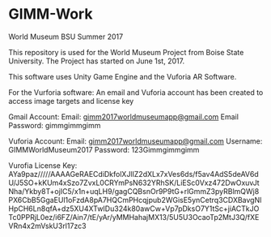 # GIMM-Work
World Museum BSU Summer 2017

This repository is used for the World Museum Project from Boise State University. 
The Project has started on June 1st, 2017.


This software uses Unity Game Engine and the Vuforia AR Software. 

For the Vurforia software: 
An email and Vuforia account has been created to access image targets and license key

Gmail Account: 
Email: gimm2017worldmuseumapp@gmail.com
Email Password: gimmgimmgimm

Vuforia Account: 
Email: gimm2017worldmuseumapp@gmail.com
Username: GIMMWorldMuseum2017
Password: 123Gimmgimmgimm

Vurofia License Key: 
AYa9paz/////AAAAGeRAECdiDkfolXJlIZ2dXLx7xVes6ds/f5av4AdS5deAV6dU/J5SO+kKUm4xSzo7ZvxL0CRYmPsN632YRhSK/LiESc0Vxz472DwOxuvJtNha/Ykby8T+ojIC5/x1n+uqLH9/gagCQBsnOr9P9tG+rlGmmZ3pyRBlmQWj8PX6CbB5GgaEUl1oFzdA8pA7HQCmPHcqjpub2WGisE5ynCetrq3CDXBavgNlHpCH6Ln8qfA+dz5XU4XTwIDu324k80awCw+Vp7pDksO7Y1tSc+jiACTkJOTc0PPRjL0ez/i6FZ/Ain7/tE/yAr/yMMHahajMX13/5U5U3OcaoTp2MtJ3Q/fXEVRn4x2mVskU3rl17zc3